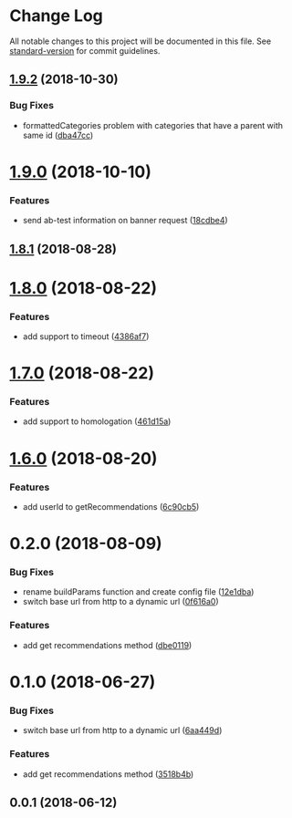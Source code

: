 # Change Log

All notable changes to this project will be documented in this file. See [standard-version](https://github.com/conventional-changelog/standard-version) for commit guidelines.

<a name="1.9.2"></a>
## [1.9.2](https://github.com/chaordic/banner-client-js/compare/v1.9.0...v1.9.2) (2018-10-30)


### Bug Fixes

* formattedCategories problem with categories that have a parent with same id ([dba47cc](https://github.com/chaordic/banner-client-js/commit/dba47cc))



<a name="1.9.0"></a>
# [1.9.0](https://github.com/chaordic/banner-client-js/compare/v1.8.1...v1.9.0) (2018-10-10)


### Features

* send ab-test information on banner request ([18cdbe4](https://github.com/chaordic/banner-client-js/commit/18cdbe4))



<a name="1.8.1"></a>
## [1.8.1](https://github.com/chaordic/banner-client-js/compare/v1.8.0...v1.8.1) (2018-08-28)



<a name="1.8.0"></a>
# [1.8.0](https://github.com/chaordic/banner-client-js/compare/v1.7.0...v1.8.0) (2018-08-22)


### Features

* add support to timeout ([4386af7](https://github.com/chaordic/banner-client-js/commit/4386af7))



<a name="1.7.0"></a>
# [1.7.0](https://github.com/chaordic/banner-client-js/compare/v1.6.0...v1.7.0) (2018-08-22)


### Features

* add support to homologation ([461d15a](https://github.com/chaordic/banner-client-js/commit/461d15a))



<a name="1.6.0"></a>
# [1.6.0](https://github.com/chaordic/banner-client-js/compare/v1.5.0...v1.6.0) (2018-08-20)


### Features

* add userId to getRecommendations ([6c90cb5](https://github.com/chaordic/banner-client-js/commit/6c90cb5))



<a name="0.2.0"></a>
# 0.2.0 (2018-08-09)


### Bug Fixes

* rename buildParams function and create config file ([12e1dba](https://github.com/chaordic/banner-client-js/commit/12e1dba))
* switch base url from http to a dynamic url ([0f616a0](https://github.com/chaordic/banner-client-js/commit/0f616a0))


### Features

* add get recommendations method ([dbe0119](https://github.com/chaordic/banner-client-js/commit/dbe0119))



<a name="0.1.0"></a>
# 0.1.0 (2018-06-27)


### Bug Fixes

* switch base url from http to a dynamic url ([6aa449d](https://github.com/chaordic/banner-client-js/commit/6aa449d))


### Features

* add get recommendations method ([3518b4b](https://github.com/chaordic/banner-client-js/commit/3518b4b))



<a name="0.0.1"></a>
## 0.0.1 (2018-06-12)
